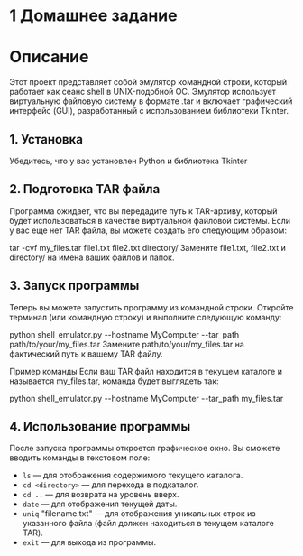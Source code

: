 # 1 Домашнее задание
# Описание
Этот проект представляет собой эмулятор командной строки, который работает как сеанс shell в UNIX-подобной ОС. Эмулятор использует виртуальную файловую систему в формате .tar и включает графический интерфейс (GUI), разработанный с использованием библиотеки Tkinter.

## 1. Установка
Убедитесь, что у вас установлен Python и библиотека Tkinter 

## 2. Подготовка TAR файла
Программа ожидает, что вы передадите путь к TAR-архиву, который будет использоваться в качестве виртуальной файловой системы. Если у вас еще нет TAR файла, вы можете создать его следующим образом:

tar -cvf my_files.tar file1.txt file2.txt directory/
Замените file1.txt, file2.txt и directory/ на имена ваших файлов и папок.

## 3. Запуск программы
Теперь вы можете запустить программу из командной строки. Откройте терминал (или командную строку) и выполните следующую команду:

python shell_emulator.py --hostname MyComputer --tar_path path/to/your/my_files.tar
Замените path/to/your/my_files.tar на фактический путь к вашему TAR файлу.

Пример команды
Если ваш TAR файл находится в текущем каталоге и называется my_files.tar, команда будет выглядеть так:

python shell_emulator.py --hostname MyComputer --tar_path my_files.tar
## 4. Использование программы
После запуска программы откроется графическое окно. Вы сможете вводить команды в текстовом поле:

- `ls` — для отображения содержимого текущего каталога.
- `cd <directory>` — для перехода в подкаталог.
- `cd ..` — для возврата на уровень вверх.
- `date` — для отображения текущей даты.
- `uniq` "filename.txt" — для отображения уникальных строк из указанного файла (файл должен находиться в текущем каталоге TAR).
- `exit` — для выхода из программы.
